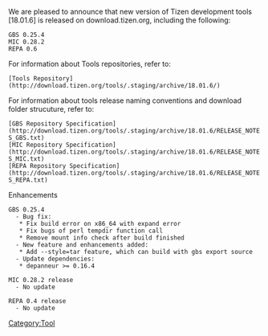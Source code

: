 We are pleased to announce that new version of Tizen development tools
\[18.01.6\] is released on download.tizen.org, including the following:

`GBS 0.25.4`\
`MIC 0.28.2`\
`REPA 0.6`

For information about Tools repositories, refer to:

`[Tools Repository](http://download.tizen.org/tools/.staging/archive/18.01.6/)`

For information about tools release naming conventions and download
folder strucuture, refer to:

`[GBS Repository Specification](http://download.tizen.org/tools/.staging/archive/18.01.6/RELEASE_NOTES_GBS.txt)`\
`[MIC Repository Specification](http://download.tizen.org/tools/.staging/archive/18.01.6/RELEASE_NOTES_MIC.txt)`\
`[REPA Repository Specification](http://download.tizen.org/tools/.staging/archive/18.01.6/RELEASE_NOTES_REPA.txt)`

Enhancements

`GBS 0.25.4`\
`  - Bug fix:`\
`   * Fix build error on x86_64 with expand error`\
`   * Fix bugs of perl tempdir function call`\
`   * Remove mount info check after build finished`\
`  - New feature and enhancements added:`\
`   * Add --style=tar feature, which can build with gbs export source`\
`  - Update dependencies:`\
`   * depanneur >= 0.16.4`

`MIC 0.28.2 release`\
`  - No update`

`REPA 0.4 release`\
`  - No update`

[Category:Tool](Category:Tool "wikilink")
